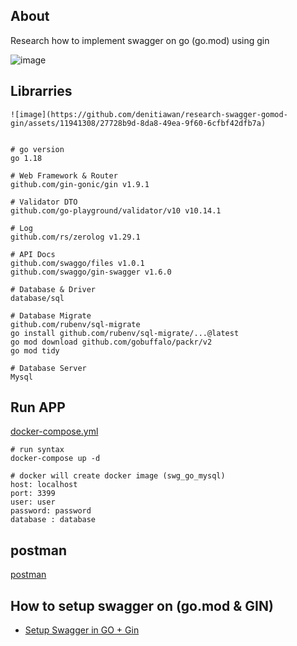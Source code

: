 ## About

Research how to implement swagger on go (go.mod) using gin

![image](https://github.com/denitiawan/research-swagger-gomod-gin/assets/11941308/5668ee0c-504d-40aa-8494-54fbdcf6c53f)


## Librarries

```
![image](https://github.com/denitiawan/research-swagger-gomod-gin/assets/11941308/27728b9d-8da8-49ea-9f60-6cfbf42dfb7a)


# go version
go 1.18

# Web Framework & Router
github.com/gin-gonic/gin v1.9.1

# Validator DTO
github.com/go-playground/validator/v10 v10.14.1

# Log
github.com/rs/zerolog v1.29.1

# API Docs
github.com/swaggo/files v1.0.1
github.com/swaggo/gin-swagger v1.6.0

# Database & Driver
database/sql

# Database Migrate
github.com/rubenv/sql-migrate
go install github.com/rubenv/sql-migrate/...@latest
go mod download github.com/gobuffalo/packr/v2
go mod tidy

# Database Server
Mysql
```

## Run APP

[docker-compose.yml](https://github.com/denitiawan/research-swagger-gomod-gin/blob/main/tmp/docker-compose/docker-compose.yml)

```
# run syntax
docker-compose up -d

# docker will create docker image (swg_go_mysql)
host: localhost
port: 3399      
user: user
password: password
database : database
```

## postman

[postman](https://github.com/denitiawan/research-swagger-gomod-gin/blob/main/tmp/postman/Swagger-GO.18-v%201.0.0.postman_collection.json)

## How to setup swagger on (go.mod & GIN)
- [Setup Swagger in GO + Gin](https://github.com/denitiawan/research-swagger-gomod-gin/blob/main/tmp/readme/setup_swagger.md)
